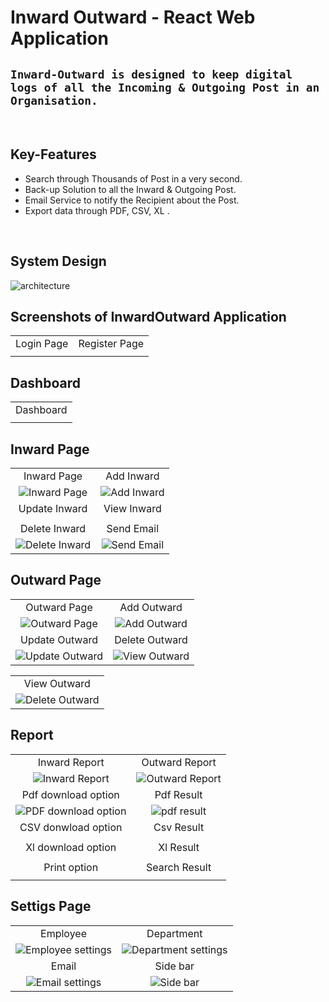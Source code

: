 # Inward Outward - React Web Application
## `Inward-Outward is designed to keep digital logs of all the Incoming & Outgoing Post in an Organisation.` 

<br />

## Key-Features
- Search through Thousands of Post in a very second.
- Back-up Solution to all the Inward & Outgoing Post.
- Email Service to notify the Recipient about the Post.
- Export data through PDF, CSV, XL .
 
 <br />

## System Design

<img src="./docs/assets/model/inward_outward_model.drawio.png" alt="architecture" maxwidth="480">

<br />


## Screenshots of InwardOutward Application

|  |  |
|:-------------------------:|:-------------------------:|
| Login Page | Register Page|
|<img src="./docs/assets/authentication/login_page.png" alt="" maxwidth="480">|<img src="./docs/assets/authentication/register_page.png" alt="" min-width="240" min-heigth="140" max-width="480" max-height="280">|


## Dashboard

|  |
|:-------------------------:|
| Dashboard |
|<img src="./docs/assets/dashboard/dashboard.png" alt="" maxwidth="480">|


## Inward Page

|  |  |
|:-------------------------:|:-------------------------:|
| Inward Page | Add Inward|
|<img src="./docs/assets/inward/inward_page.png" alt="Inward Page" maxwidth="480">|<img src="./docs/assets/inward/inward_add.png" alt="Add Inward" maxwidth="480">|
| Update Inward | View Inward |
|<img src="./docs/assets/inward/inward_update.png" alt="" maxwidth="480">|<img src="./docs/assets/inward/inward_view.png" alt="" maxwidth="480">|
| Delete Inward | Send Email |
|<img src="./docs/assets/inward/inward_delete.png" alt="Delete Inward" maxwidth="480">|<img src="./docs/assets/inward/inward_send_email.png" alt="Send Email" maxwidth="480">|


## Outward Page

|  |  |
|:-------------------------:|:-------------------------:|
| Outward Page | Add Outward |
|<img src="./docs/assets/outward/outward_page.png" alt="Outward Page" maxwidth="480">|<img src="./docs/assets/outward/outward_add.png" alt="Add Outward" maxwidth="480">|
| Update Outward | Delete Outward |
|<img src="./docs/assets/outward/outward_update.png" alt="Update Outward" maxwidth="480">|<img src="./docs/assets/outward/outward_delete.png" alt="View Outward" maxwidth="480">|

| |
|:-------------------------:|
| View Outward |
|<img src="./docs/assets/outward/outward_view.png" alt="Delete Outward" maxwidth="480">|


## Report 

| | |
|:-------------------------:|:-------------------------:|
| Inward Report | Outward Report  |
|<img src="./docs/assets/report/report_inward.png" alt="Inward Report" maxwidth="480">|<img src="./docs/assets/report/report_outward.png" alt="Outward Report" maxwidth="480">|
| Pdf download option | Pdf Result| 
|<img src="./docs/assets/report/pdf.png" alt="PDF download option" maxwidth="480">|<img src="./docs/assets/report/pdf_result.png" alt="pdf result" maxwidth="480">|
| CSV donwload option| Csv Result |
|<img src="./docs/assets/report/csv.png" alt="" maxwidth="480">|<img src="./docs/assets/report/csv_result.png" alt="" maxwidth="480">|
| Xl download option | Xl Result |
|<img src="./docs/assets/report/xlsx.png" alt="" maxwidth="480">|<img src="./docs/assets/report/xlsx_result.png" alt="" maxwidth="480">|
| Print option | Search Result |
|<img src="./docs/assets/report/print.png" alt="" maxwidth="480">|<img src="./docs/assets/report/search_results.png" alt="" maxwidth="480">|


## Settigs Page

|  |  |
|:-------------------------:|:-------------------------:|
| Employee | Department |
|<img src="./docs/assets/settings/employee_add_n_display.png" alt="Employee settings" maxwidth="480">|<img src="./docs/assets/settings/department_add_n_display.png" alt="Department settings" maxwidth="480">|
| Email | Side bar |
|<img src="./docs/assets/settings/email_settings.png" alt="Email settings" maxwidth="480">|<img src="./docs/assets/settings/offCanva_sideBar.png" alt="Side bar" maxwidth="480">|



